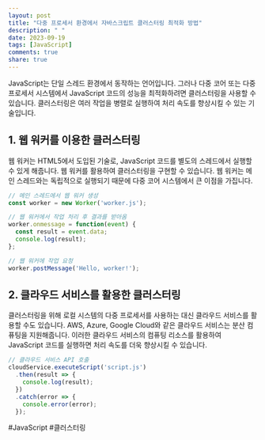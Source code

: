 ```yaml
---
layout: post
title: "다중 프로세서 환경에서 자바스크립트 클러스터링 최적화 방법"
description: " "
date: 2023-09-19
tags: [JavaScript]
comments: true
share: true
---
```


JavaScript는 단일 스레드 환경에서 동작하는 언어입니다. 그러나 다중 코어 또는 다중 프로세서 시스템에서 JavaScript 코드의 성능을 최적화하려면 클러스터링을 사용할 수 있습니다. 클러스터링은 여러 작업을 병렬로 실행하여 처리 속도를 향상시킬 수 있는 기술입니다.

## 1. 웹 워커를 이용한 클러스터링

웹 워커는 HTML5에서 도입된 기술로, JavaScript 코드를 별도의 스레드에서 실행할 수 있게 해줍니다. 웹 워커를 활용하여 클러스터링을 구현할 수 있습니다. 웹 워커는 메인 스레드와는 독립적으로 실행되기 때문에 다중 코어 시스템에서 큰 이점을 가집니다.

```javascript
// 메인 스레드에서 웹 워커 생성
const worker = new Worker('worker.js');

// 웹 워커에서 작업 처리 후 결과를 받아옴
worker.onmessage = function(event) {
  const result = event.data;
  console.log(result);
};

// 웹 워커에 작업 요청
worker.postMessage('Hello, worker!');
```

## 2. 클라우드 서비스를 활용한 클러스터링

클러스터링을 위해 로컬 시스템의 다중 프로세서를 사용하는 대신 클라우드 서비스를 활용할 수도 있습니다. AWS, Azure, Google Cloud와 같은 클라우드 서비스는 분산 컴퓨팅을 지원해줍니다. 이러한 클라우드 서비스의 컴퓨팅 리소스를 활용하여 JavaScript 코드를 실행하면 처리 속도를 더욱 향상시킬 수 있습니다.

```javascript
// 클라우드 서비스 API 호출
cloudService.executeScript('script.js')
  .then(result => {
    console.log(result);
  })
  .catch(error => {
    console.error(error);
  });
```

#JavaScript #클러스터링